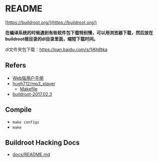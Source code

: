 # README

[https://buildroot.org/](https://buildroot.org/)

**在编译系统的时候遇到有些软件包下载特别慢，可以用浏览器下载，然后放在buildroot根目录的dl目录里面，缩短下载时间。**  

dl文件夹包下载：https://pan.baidu.com/s/1jKh8tka

## Refers

* [Web版用户手册](https://buildroot.org/downloads/manual/manual.html)
* [hugh712/mp3_player](https://github.com/hugh712/mp3_player)
  * [Makefile](https://github.com/hugh712/mp3_player/blob/master/Makefile)
* [buildroot-2017.02.3](docs/refers/buildroot-2017.02.3/README.md)

## Compile

* `make configs`
* `make`

## Buildroot Hacking Docs

* [docs/README.md](docs/README.md)

